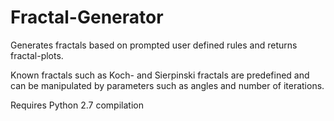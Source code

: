 # Fractal-Generator
Generates fractals based on prompted user defined rules and returns fractal-plots.

Known fractals such as Koch- and Sierpinski fractals are predefined and can be manipulated by parameters such as angles and number of iterations.



Requires Python 2.7 compilation
